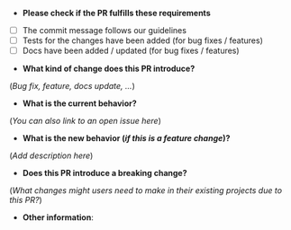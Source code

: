 - **Please check if the PR fulfills these requirements**

* [ ] The commit message follows our guidelines
* [ ] Tests for the changes have been added (for bug fixes / features)
* [ ] Docs have been added / updated (for bug fixes / features)

- **What kind of change does this PR introduce?**

(_Bug fix, feature, docs update, ..._)

- **What is the current behavior?**

(_You can also link to an open issue here_)

- **What is the new behavior (_if this is a feature change_)?**

(_Add description here_)

- **Does this PR introduce a breaking change?**

(_What changes might users need to make in their existing projects due to this PR?_)

- **Other information**:
